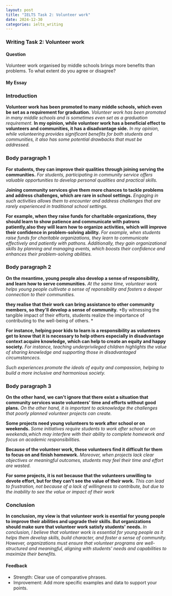 ```yaml
---
layout: post
title: "IELTS Task 2: Volunteer work"
date: 2024-12-30
categories: ielts_writing
---
```


### Writing Task 2: Volunteer work

#### Question
Volunteer work organised by middle schools brings more benefits than problems. To what extent do you agree or disagree?

#### My Essay
### Introduction
**Volunteer work has been promoted to many middle schools, which even be set as a requirement for graduation.**
*Volunteer work has been promoted in many middle schools and is sometimes even set as a graduation requirement.*
**In my opinion, while volunteer work has a beneficial effect to volunteers and communities, it has a disadvantage side.**
*In my opinion, while volunteering provides significant benefits for both students and communities, it also has some potential drawbacks that must be addressed.*

### Body paragraph 1
**For students, they can improve their qualities through joining serving the communities.**
*For students, participating in community service offers valuable opportunities to develop personal qualities and practical skills.*

**Joining community services give them more chances to tackle problems and address challenges, which are rare in school settings.**
*Engaging in such activities allows them to encounter and address challenges that are rarely experienced in traditional school settings.*

**For example, when they raise funds for charitable organizations, they should learn to show patience and communicate with patrons patiently,also they will learn how to organize activities, which will improve their confidence in problem-solving ability.**
*For example, when students raise funds for charitable organizations, they learn to communicate effectively and patiently with pathons. Additionally, they gain organizational skills by planning and managing events, which boosts their confidence and enhances their problem-solving abilities.*

### Body paragraph 2
**On the meantime, young people also develop a sense of responsibility, and learn how to serve communities.**
*At the same time, volunteer work helps young people cultivate a sense of reponsibility and fosters a deeper connection to their communities.*

**they realise that their work can bring assistance to other community members, so they'll develop a sense of community.** 
*By witnessing the tangible impact of their efforts, students realize the importance of contributing to the well-being of others. *

**For instance, helping poor kids to learn is a responsibility as volunteers get to know that it is necessary to help others especially in disadvantage context acquire knowledge, which can help to create an equity and happy society.**
*For instance, teaching underprivileged children highlights the value of sharing knowledge and supporting those in disadvantaged circumstancecs.*

*Such experiences promote the ideals of equity and compassion, helping to build a more inclusive and harmonious society.*

### Body paragraph 3
**On the other hand, we can't ignore that there exist a situation that community services waste volunteers' time and efforts without good plans.** 
*On the other hand, it is important to acknowledge the challenges that poorly planned volunteer projects can create.*

**Some projects need young volunteers to work after school or on weekends.** 
*Some initiatives require students to work after school or on weekends,which may interfere with their ability to complete homework and focus on academic responsibilities.*

**Because of the volunteer work, these volunteers find it difficult for them to focus on and finish homework.**
*Moreover, when projects lack clear objectives or meaningful outcomes, students may feel their time and effort are wasted.*

**For some projects, it is not because that the volunteers unwilling to devote effort, but for they can't see the value of their work.**
*This can lead to frustration, not because of a lack of willingness to contribute, but due to the inability to see the value or impact of their work*

### Conclusion
**In conclusion, my view is that volunteer work is esential for young people to improve their abilities and upgrade their skills. But organizations should make sure that volunteer work satisfy students' needs.**
*In conclusion, I believe that volunteer work is essential for young people as it helps them develop skills, build character, and foster a sense of community. However, organizations must ensure that volunteer programs are well-structured and meaningful, aligning with students' needs and capabilities to maximize their benefits.*

#### Feedback
- Strength: Clear use of comparative phrases.
- Improvement: Add more specific examples and data to support your points.
